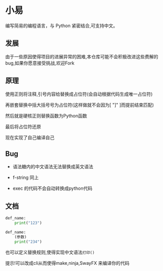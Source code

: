 # 小易

编写简易的编程语言，与 Python 紧密结合,可支持中文。


## 发展

由于一些原因使得项目的进展异常的困难,本仓库可能不会积极改进这些费解的bug,如果你愿意接受挑战,欢迎Fork


## 原理

使用正则将注释,引号内容给替换成占位符(会自动根据代码生成唯一占位符)

再嵌套替换中括大括号号为占位符(这样做就不会因为[ "]" ]而提前结束匹配)

然后就是硬核正则替换函数为Python函数

最后将占位符还原

现在实现了自己编译自己

## Bug

- 语法糖内的中文语法无法替换成英文语法

- f-string 同上

- exec 的代码不会自动转换成python代码

## 文档

```python
def_name:
    print("123")

def_name:
    (参数)
    print("234")
```

也可以定义替换规则,使得实现中文语法`打印()`

提示!可以改成cli从而使得make,ninja,SwayFX 来编译你的代码